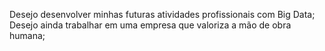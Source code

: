 Desejo desenvolver minhas futuras atividades profissionais com Big Data;
Desejo ainda trabalhar em uma empresa que valoriza a mão de obra humana; 
